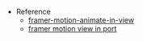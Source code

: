 - Reference
  - [framer-motion-animate-in-view](https://codesandbox.io/s/framer-motion-animate-in-view-gqcc8)
  - [framer motion view in port](https://stackoverflow.com/questions/58958972/framer-motion-animate-when-element-is-in-view-when-you-scroll-to-element)
